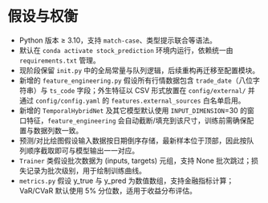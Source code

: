 # 假设与权衡

- Python 版本 ≥ 3.10，支持 `match-case`、类型提示联合等语法。
- 默认在 `conda activate stock_prediction` 环境内运行，依赖统一由 `requirements.txt` 管理。
- 现阶段保留 `init.py` 中的全局常量与队列逻辑，后续重构再迁移至配置模块。
- 新增的 `feature_engineering.py` 假设所有行情数据包含 `trade_date`（八位字符串）与 `ts_code` 字段；外生特征以 CSV 形式放置在 `config/external/` 并通过 `config/config.yaml` 的 `features.external_sources` 白名单启用。
- 新增的 `TemporalHybridNet` 及其它模型默认使用 `INPUT_DIMENSION`=30 的窗口特征，`feature_engineering` 会自动截断/填充到该尺寸，训练前需确保配置与数据列数一致。
- 预测/对比绘图假设输入数据按日期倒序存储，最新样本位于顶部，因此按队列顺序截取即可与模型输出一一对应。
- `Trainer` 类假设批次数据为 (inputs, targets) 元组，支持 None 批次跳过；损失记录为批次级别，用于绘制训练曲线。
- `metrics.py` 假设 y_true 与 y_pred 为数值数组，支持金融指标计算；VaR/CVaR 默认使用 5% 分位数，适用于收益分布评估。
